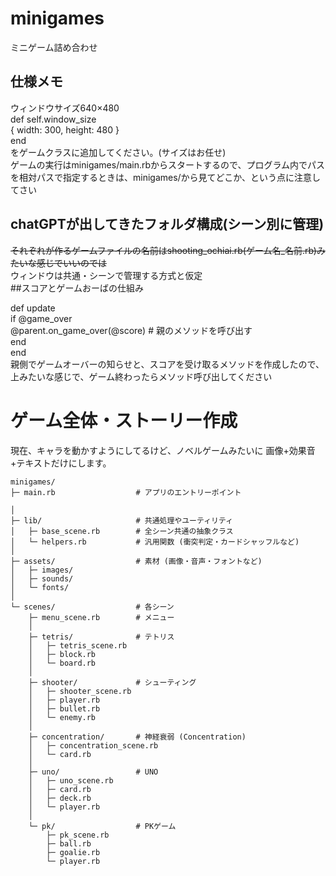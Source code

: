 # minigames
ミニゲーム詰め合わせ<br>

## 仕様メモ
ウィンドウサイズ640×480<br>
  def self.window_size<br>
    { width: 300, height: 480 }<br>
  end<br>
をゲームクラスに追加してください。(サイズはお任せ)<br>
ゲームの実行はminigames/main.rbからスタートするので、プログラム内でパスを相対パスで指定するときは、minigames/から見てどこか、という点に注意してさい

## chatGPTが出してきたフォルダ構成(シーン別に管理)
~~それぞれが作るゲームファイルの名前はshooting_ochiai.rb(ゲーム名_名前.rb)みたいな感じでいいのでは~~<br>
ウィンドウは共通・シーンで管理する方式と仮定<br>
##スコアとゲームおーばの仕組み

 def update<br>
    if @game_over<br>
      @parent.on_game_over(@score) # 親のメソッドを呼び出す<br>
    end<br>
  end<br>
親側でゲームオーバーの知らせと、スコアを受け取るメソッドを作成したので、上みたいな感じで、ゲーム終わったらメソッド呼び出してください
<h1>ゲーム全体・ストーリー作成</h1>
現在、キャラを動かすようにしてるけど、ノベルゲームみたいに
画像+効果音+テキストだけにします。

```plaintext
minigames/
├─ main.rb                  # アプリのエントリーポイント

│
├─ lib/                     # 共通処理やユーティリティ
│   ├─ base_scene.rb        # 全シーン共通の抽象クラス
│   └─ helpers.rb           # 汎用関数 (衝突判定・カードシャッフルなど)
│
├─ assets/                  # 素材 (画像・音声・フォントなど)
│   ├─ images/
│   ├─ sounds/
│   └─ fonts/
│
└─ scenes/                  # 各シーン
    ├─ menu_scene.rb        # メニュー
    │
    ├─ tetris/              # テトリス
    │   ├─ tetris_scene.rb
    │   ├─ block.rb
    │   └─ board.rb
    │
    ├─ shooter/             # シューティング
    │   ├─ shooter_scene.rb
    │   ├─ player.rb
    │   ├─ bullet.rb
    │   └─ enemy.rb
    │
    ├─ concentration/       # 神経衰弱 (Concentration)
    │   ├─ concentration_scene.rb
    │   └─ card.rb
    │
    ├─ uno/                 # UNO
    │   ├─ uno_scene.rb
    │   ├─ card.rb
    │   ├─ deck.rb
    │   └─ player.rb
    │
    └─ pk/                  # PKゲーム
        ├─ pk_scene.rb
        ├─ ball.rb
        ├─ goalie.rb
        └─ player.rb

